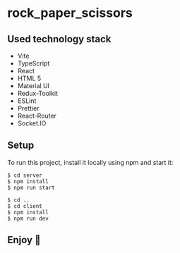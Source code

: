 # rock_paper_scissors

## Used technology stack

* Vite
* TypeScript
* React
* HTML 5
* Material UI
* Redux-Toolkit
* ESLint
* Prettier
* React-Router
* Socket.IO


## Setup
To run this project, install it locally using npm and start it:

```
$ cd server
$ npm install
$ npm run start

```


```
$ cd ..
$ cd client
$ npm install
$ npm run dev

```

## Enjoy 🙌
